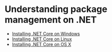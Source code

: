 # Understanding package management on .NET

*  [Installing .NET Core on Windows](installing-core-windows.md)
*  [Installing .NET Core on Linux](installing-core-ubuntu.md)
*  [Installing .NET Core on OS X](installing-core-osx.md)


